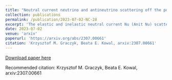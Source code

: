 ```yaml
---
title: "Neutral current neutrino and antineutrino scattering off the polarized nucleon"
collection: publications
permalink: /publication/2023-07-02-NC-28
excerpt: 'The elastic and inelastic neutral current Nu (Anit Nu) scattering off the polarized nucleon is discussed. The inelastic scattering concerns the single-pion production process. We show that the spin asymmetries measurement can help to distinguish between neutrino and antineutrino neutral current scattering processes. The spin asymmetries also encode information about a type of target. Eventually, detailed studies of the inelastic spin asymmetries can improve understanding of the resonant-nonresonant pion production mechanism.'
date: 2023-07-02
venue: 'arxiv'
paperurl: 'https://arxiv.org/abs/2307.00661'
citation: 'Krzysztof M. Graczyk, Beata E. Kowal, arxiv:2307.00661'
---
```


[Download paper here](https://arxiv.org/pdf/2307.00661)

Recommended citation: Krzysztof M. Graczyk, Beata E. Kowal, arxiv:2307.00661
